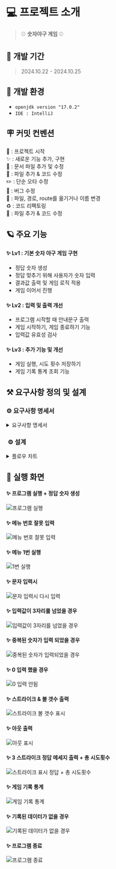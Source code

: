 
# 💻 프로젝트 소개
> ⚾ **숫자야구 게임** ⚾

## 🚀 개발 기간
> 2024.10.22 - 2024.10.25


## 🌱 개발 환경
- `openjdk version "17.0.2"`
- `IDE : IntelliJ`

## 🪧 커밋 컨벤션
🎉	: 프로젝트 시작 <br>
✨ : 새로운 기능 추가, 구현<br>
📝 : 문서 파일 추가 및 수정<br>
🔧 :  파일 추가 & 코드 수정<br>
✏️ : 단순 오타 수정<br>
🐛 : 버그 수정<br>
🚚 : 파일, 경로, route를 옮기거나 이름 변경<br>
♻️ : 코드 리팩토링<br>
🔧 :  파일 추가 & 코드 수정<br>

## 🪐 주요 기능
#### **✨ Lv1 : 기본 숫자 야구 게임 구현**
* 정답 숫자 생성
* 정답 맞추기 위해 사용자가 숫자 입력
* 결과값 출력 및 게임 로직 적용
* 게임 이어서 진행

#### **✨ Lv2 : 입력 및 출력 개선**
* 프로그램 시작할 때 안내문구 출력
* 게임 시작하기, 게임 종료하기 기능
* 입력값 유효성 검사

#### **✨ Lv3 : 추가 기능 및 개선**
* 게임 실행, 시도 횟수 저장하기
* 게임 기록 통계 조회 기능

## ⚒️ 요구사항 정의 및 설계
### ⚙️ 요구사항 명세서
<details>
<summary>요구사항 명세서</summary>

![요구사항명세서1](https://github.com/user-attachments/assets/627b0847-9803-4f19-86fe-edf8f9e5134c)
![요구사항명세서2](https://github.com/user-attachments/assets/6be61d22-2827-4cd8-8a5c-16893beeb687)
![요구사항명세서3](https://github.com/user-attachments/assets/74792c7f-61e0-4543-87ab-bbec3a6cbaba)

</details>

### ️ ⚙️ 설계
<details>
<summary>플로우 차트</summary>

![숫자야구 플로우차트](https://github.com/user-attachments/assets/95ac5125-a6f2-47b1-9faa-b6a0c28b6633)

</details>

## 🌟 실행 화면
#### ✨ 프로그램 실행 + 정답 숫자 생성
![프로그램 실행](https://github.com/user-attachments/assets/39c9086d-958d-44c0-97eb-2d5d0a0f5a3a)
#### ✨ 메뉴 번호 잘못 입력
![메뉴 번호 잘못 입력](https://github.com/user-attachments/assets/74b4aced-4abf-4a3a-9e45-23ef3017accf)

#### ✨ 메뉴 1번 실행
![1번 실행](https://github.com/user-attachments/assets/5e82eb89-5c6d-4296-9a78-c2142006326c)
#### ✨ 문자 입력시
![문자 입력시 다시 입력](https://github.com/user-attachments/assets/169c0342-2d89-408d-b795-cd566e7b8260)
#### ✨ 입력값이 3자리를 넘었을 경우
![입력값이 3자리를 넘었을 경우](https://github.com/user-attachments/assets/caae17e5-db17-4851-b5bc-1c4331415ea3)
#### ✨ 중복된 숫자가 입력 되었을 경우
![중복된 숫자가 입력되었을 경우](https://github.com/user-attachments/assets/21e24533-5bd0-41e4-ad4d-7575421574a5)
#### ✨ 0 입력 했을 경우
![0 입력 안됨](https://github.com/user-attachments/assets/b354125a-e956-4534-a131-2b73213f637b)
#### ✨ 스트라이크 & 볼 갯수 출력
![스트라이크 볼 갯수 표시](https://github.com/user-attachments/assets/2783e1fb-fb87-4c76-a7bd-6ce8df829c4e)
#### ✨ 아웃 출력
![아웃 표시](https://github.com/user-attachments/assets/d9592ec1-1e30-46d2-b180-578c2f2cb60b)
#### ✨ 3 스트라이크 정답 메세지 출력 + 총 시도횟수
![스트라이크 표시 정답 + 총 시도횟수](https://github.com/user-attachments/assets/2d0eabe0-d685-4bf7-9eab-f6629ad35e54)
#### ✨ 게임 기록 통계
![게임 기록 통계](https://github.com/user-attachments/assets/f2d8c352-6800-4858-8099-bfedc03a9937)
#### ✨ 기록된 데이터가 없을 경우
![기록된 데이터가 없을 경우](https://github.com/user-attachments/assets/a9479b3a-7cb3-4312-8dea-3b22bb7e4599)
#### ✨ 프로그램 종료
![프로그램 종료](https://github.com/user-attachments/assets/767b3aa3-ee3d-4f83-842e-cfb126550ee8)



